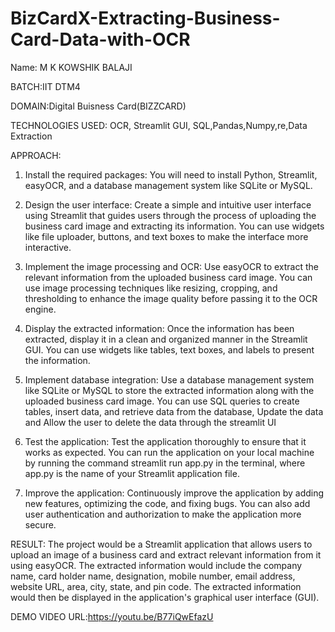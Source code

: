 # BizCardX-Extracting-Business-Card-Data-with-OCR
Name: M K KOWSHIK BALAJI

BATCH:IIT DTM4

DOMAIN:Digital Buisness Card(BIZZCARD)

TECHNOLOGIES USED: OCR, Streamlit GUI, SQL,Pandas,Numpy,re,Data Extraction

APPROACH:
1. Install the required packages: You will need to install Python, Streamlit,
easyOCR, and a database management system like SQLite or MySQL.
2. Design the user interface: Create a simple and intuitive user interface using
Streamlit that guides users through the process of uploading the business
card image and extracting its information. You can use widgets like file
uploader, buttons, and text boxes to make the interface more interactive.

3. Implement the image processing and OCR: Use easyOCR to extract the
relevant information from the uploaded business card image. You can use
image processing techniques like resizing, cropping, and thresholding to
enhance the image quality before passing it to the OCR engine.
4. Display the extracted information: Once the information has been extracted,
display it in a clean and organized manner in the Streamlit GUI. You can use
widgets like tables, text boxes, and labels to present the information.
5. Implement database integration: Use a database management system like
SQLite or MySQL to store the extracted information along with the uploaded
business card image. You can use SQL queries to create tables, insert data,
and retrieve data from the database, Update the data and Allow the user to
delete the data through the streamlit UI
6. Test the application: Test the application thoroughly to ensure that it works as
expected. You can run the application on your local machine by running the
command streamlit run app.py in the terminal, where app.py is the name of
your Streamlit application file.
7. Improve the application: Continuously improve the application by adding new
features, optimizing the code, and fixing bugs. You can also add user
authentication and authorization to make the application more secure.

RESULT:
The project would be a Streamlit application that allows users to upload
an image of a business card and extract relevant information from it using easyOCR.
The extracted information would include the company name, card holder name,
designation, mobile number, email address, website URL, area, city, state, and pin
code. The extracted information would then be displayed in the application's
graphical user interface (GUI).

DEMO VIDEO URL:https://youtu.be/B77iQwEfazU
